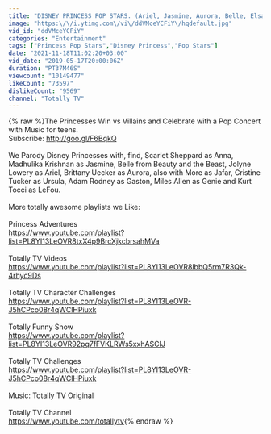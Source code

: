 ```yaml
---
title: "DISNEY PRINCESS POP STARS. (Ariel, Jasmine, Aurora, Belle, Elsa and Anna) Totally TV parody"
image: "https:\/\/i.ytimg.com\/vi\/ddVMceYCFiY\/hqdefault.jpg"
vid_id: "ddVMceYCFiY"
categories: "Entertainment"
tags: ["Princess Pop Stars","Disney Princess","Pop Stars"]
date: "2021-11-18T11:02:20+03:00"
vid_date: "2019-05-17T20:00:06Z"
duration: "PT37M46S"
viewcount: "10149477"
likeCount: "73597"
dislikeCount: "9569"
channel: "Totally TV"
---
```

{% raw %}The Princesses Win vs Villains and Celebrate with a Pop Concert with Music for teens.<br />Subscribe: <a rel="nofollow" target="blank" href="http://goo.gl/F6BqkQ">http://goo.gl/F6BqkQ</a><br /><br />We Parody Disney Princesses with, find, Scarlet Sheppard as Anna, Madhulika Krishnan as Jasmine, Belle from Beauty and the Beast, Jolyne Lowery as Ariel, Brittany Uecker as Aurora, also with More as Jafar, Cristine Tucker as Ursula, Adam Rodney as Gaston, Miles Allen as Genie and Kurt Tocci as LeFou. <br /><br />More totally awesome playlists we Like:<br /><br />Princess Adventures<br /><a rel="nofollow" target="blank" href="https://www.youtube.com/playlist?list=PL8YI13LeOVR8txX4p9BrcXjkcbrsahMVa">https://www.youtube.com/playlist?list=PL8YI13LeOVR8txX4p9BrcXjkcbrsahMVa</a><br /><br />Totally TV Videos<br /><a rel="nofollow" target="blank" href="https://www.youtube.com/playlist?list=PL8YI13LeOVR8lbbQ5rm7R3Qk-4rhyc9Ds">https://www.youtube.com/playlist?list=PL8YI13LeOVR8lbbQ5rm7R3Qk-4rhyc9Ds</a><br /><br />Totally TV Character Challenges<br /><a rel="nofollow" target="blank" href="https://www.youtube.com/playlist?list=PL8YI13LeOVR-J5hCPco08r4qWClHPiuxk">https://www.youtube.com/playlist?list=PL8YI13LeOVR-J5hCPco08r4qWClHPiuxk</a><br /><br />Totally Funny Show<br /><a rel="nofollow" target="blank" href="https://www.youtube.com/playlist?list=PL8YI13LeOVR92pq7fFVKLRWs5xxhASCIJ">https://www.youtube.com/playlist?list=PL8YI13LeOVR92pq7fFVKLRWs5xxhASCIJ</a><br /><br />Totally TV Challenges<br /><a rel="nofollow" target="blank" href="https://www.youtube.com/playlist?list=PL8YI13LeOVR-J5hCPco08r4qWClHPiuxk">https://www.youtube.com/playlist?list=PL8YI13LeOVR-J5hCPco08r4qWClHPiuxk</a><br /><br />Music: Totally TV Original<br /><br />Totally TV Channel<br /><a rel="nofollow" target="blank" href="https://www.youtube.com/totallytv">https://www.youtube.com/totallytv</a>{% endraw %}
